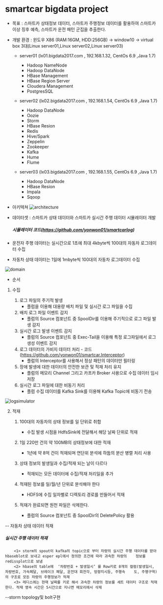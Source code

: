 # smartcar bigdata project

* 목표 : 스마트카 상태정보 데이터, 스마트카 주행정보 데이터를 활용하여 스마트카 이상 징후 예측, 스마트카 운전 패턴 군집을 추출한다. 

* 개발 환경 : 윈도우 X86 (RAM:16GM, HDD:256GB) -> window10 -> virtual box 3대(Linux server01,Linux server02,Linux server03)
    *  server01 (lx01.bigdata2017.com , 192.168.1.32, CentOs 6.9 ,Java 1.7)
         * Hadoop NameNode
         * Hadoop DataNode
         * HBase Management
         * HBase Region Server
         * Cloudera Management
         * PostgresSQL
         
    *  server02 (lx02.bigdata2017.com , 192.168.1.54, CentOs 6.9 ,Java 1.7)
    
         * Hadoop DataNode 
         * Oozie     
         * Storm
         * HBase Resion     
         * Redis     
         * Hive/Spark
         * Zeppelin         
         * Zookeeper 
         * Kafka
         * Hume             
         * Flume
         
    *  server03 (lx03.bigdata2017.com , 192.168.1.55, CentOs 6.9 ,Java 1.7)
         * Hadoop DataNode
         * HBase Resion
         * Impala
         * Sqoop
         

* 아키텍쳐
![architecture](https://github.com/yonwon01/bigdata/blob/master/architecture.png)

* 데이터셋 : 스마트카 상태 데이터와 스마트카 실시간 주행 데이터 시뮬레이터 개발
   ##### 시뮬레이터 코드(https://github.com/yonwon01/smartcarlog)

* 운전자 주행 데이터는 실시간으로 1초에 최대 4kbyte씩 100대의 자동차 로그데이터 수집
* 자동차 상태 데이터는 1일에 1mbyte씩 100대의 자동차 로그데이터 수집

![domain](https://github.com/yonwon01/bigdata/blob/master/domain.png)


* 순서
1)  수집

     1) 로그 파일의 주기적 발생
          -  플럼을 이용해 대용량 배치 파일 및 실시간 로그 파일을 수집
      2) 배치 로그 파일 이벤트 감지              
          -  플럼의 Source 컴포넌트 중 SpoolDir를 이용해 주기적으로 로그 파일 발생 감지
      3) 실시간 로그 발생 이벤트 감지           
          -  플럼의 Source 컴포넌트 중 Exec-Tail을 이용해 특정 로그파일에서 로그  생성 이벤트 감지
      4) 로그 데이터의 가비지 데이터 처리     - 코드(https://github.com/yonwon01/smartcar.Interceptor)
          -  플럼의 Interceptor를 사용해서 정상 패턴의 데이터만 필터링 
      5) 장애 발생에 대한 데이터의 안전한 보관 및 적재 처리 유지
          -  플럼의 메모리 Channel  그리고 카프카 Broker 사용으로  수집 데이터 임시 저장
      6) 실시간 로그 파일에 대한 비동기 처리 
          -  플럼 수집 데이터를 Kafka Sink를 이용해 Kafka Topic에 비동기 전송
          
![logsimulator](https://github.com/yonwon01/bigdata/blob/master/logsimualtor.png)


2) 적재

   1) 100대의 자동차의 상태 정보를 일 단위로 취합       
       - 수집 발생 시점을 HdfsSink에 전달해서 해당 날짜 단위로 적재

   2) 1일 220만 건의 약 100MB의 상태정보에 대한 적재 
       - 1년에 약 8억 건이 적재되며 연단위 분석에 하둡의 분산 병렬 처리 사용 

   3) 상태 정보의 발생일과 수집/적재 되는 날이 다르다  
       - 적재되는 모든 데이터에 수집/적재 처리일을 추가

   4) 적재된 정보를 일/월/년 단위로 분석해야 한다        
       - HDFS에 수집 일자별로 디렉토리 경로를 만들어서 적재

   5) 적재가 완료되면 원천 파일은 삭제한다.                 
       - 플럼의 Source 컴포넌트 중 SpoolDir의 DeletePolicy 활용
       
       
  -- 자동차 상태 데이터 적재


##### 실시간 주행 데이터 적재
        <1> storm의 spout이 kafka의 topic으로 부터 차량의 실시간 주행 데이터를 받아 hbaseblot로 보내고 esper epl에서 정의한 조건에 따라 과속한 차량의    정보를 redissplot으로 보냄
        <2> hbase의 table에  ‘차량번호 + 발생일시’ 를 Row키로 8개의 컬럼(발생일시, 차량번호, 가속페달, 브레이크 페달, 운전대 회전각, 방향지시등, 주행속    도, 주행구역)의 구조로 모든 차량의 주행정보가 적재
        <3> 레디스에는 현재 날짜를 키로 해서 과속한 차량의 정보를 세트 데이터 구조로 적재한다. 적재 영속 시간은 5시간으로 지나면 메모리에서 삭제

--storm topology및 bolt구현



























